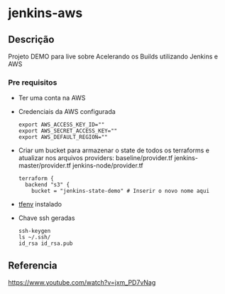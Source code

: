# jenkins-aws
## Descrição

Projeto DEMO para live sobre Acelerando os Builds utilizando Jenkins e AWS

### Pre requisitos
- Ter uma conta na AWS
- Credenciais da AWS configurada
  ```
  export AWS_ACCESS_KEY_ID=""
  export AWS_SECRET_ACCESS_KEY=""
  export AWS_DEFAULT_REGION=""
  ```
- Criar um bucket para armazenar o state de todos os terraforms e atualizar nos arquivos providers:
  baseline/provider.tf
  jenkins-master/provider.tf
  jenkins-node/provider.tf
  ```
  terraform {
    backend "s3" {
      bucket = "jenkins-state-demo" # Inserir o novo nome aqui
  ```

- [tfenv](https://github.com/tfutils/tfenv) instalado

- Chave ssh geradas
  ```
  ssh-keygen
  ls ~/.ssh/
  id_rsa id_rsa.pub
  ```
## Referencia
https://www.youtube.com/watch?v=jxm_PD7vNag
